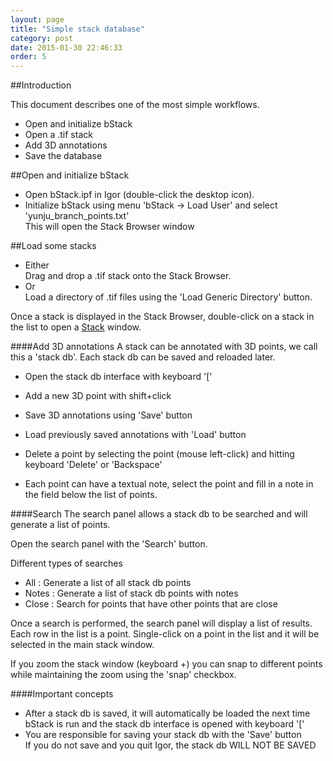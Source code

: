 ```yaml
---
layout: page
title: "Simple stack database"
category: post
date: 2015-01-30 22:46:33
order: 5
---
```


##Introduction

This document describes one of the most simple workflows.

- Open and initialize bStack
- Open a .tif stack
- Add 3D annotations
- Save the database

##Open and initialize bStack

- Open bStack.ipf in Igor (double-click the desktop icon).
- Initialize bStack using menu 'bStack -> Load User' and select 'yunju_branch_points.txt'  
    This will open the Stack Browser window

##Load some stacks
- Either  
    Drag and drop a .tif stack onto the Stack Browser.
- Or  
    Load a directory of .tif files using the 'Load Generic Directory' button.

Once a stack is displayed in the Stack Browser, double-click on a stack in the list to open a [Stack][1] window.

####Add 3D annotations
A stack can be annotated with 3D points, we call this a 'stack db'. Each stack db can be saved and reloaded later.

- Open the stack db interface with keyboard '['
- Add a new 3D point with shift+click
- Save 3D annotations using 'Save' button
- Load previously saved annotations with 'Load' button

- Delete a point by selecting the point (mouse left-click) and hitting keyboard 'Delete' or 'Backspace'

- Each point can have a textual note, select the point and fill in a note in the field below the list of points.

####Search
The search panel allows a stack db to be searched and will generate a list of points.

Open the search panel with the 'Search' button.

Different types of searches  

- All : Generate a list of all stack db points  
- Notes : Generate a list of stack db points with notes  
- Close : Search for points that have other points that are close

Once a search is performed, the search panel will display a list of results. Each row in the list is a point. Single-click on a point in the list and it will be selected in the main stack window.

If you zoom the stack window (keyboard +) you can snap to different points while maintaining the zoom using the 'snap' checkbox.


####Important concepts

- After a stack db is saved, it will automatically be loaded the next time bStack is run and the stack db interface is opened with keyboard '['
- You are responsible for saving your stack db with the 'Save' button  
    If you do not save and you quit Igor, the stack db WILL NOT BE SAVED
    

[1]: /Vascular-Analysis/stack/

